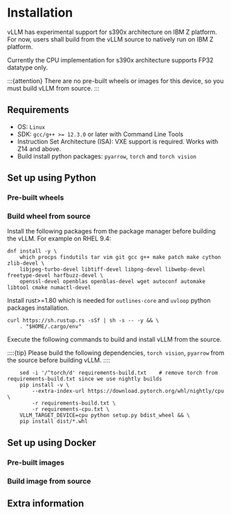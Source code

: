 # Installation

vLLM has experimental support for s390x architecture on IBM Z platform. For now, users shall build from the vLLM source to natively run on IBM Z platform.

Currently the CPU implementation for s390x architecture supports FP32 datatype only.

:::{attention}
There are no pre-built wheels or images for this device, so you must build vLLM from source.
:::

## Requirements

- OS: `Linux`
- SDK: `gcc/g++ >= 12.3.0` or later with Command Line Tools
- Instruction Set Architecture (ISA): VXE support is required. Works with Z14 and above.
- Build install python packages: `pyarrow`, `torch` and `torch vision`

## Set up using Python

### Pre-built wheels

### Build wheel from source

Install the following packages from the package manager before building the vLLM. For example on RHEL 9.4:

```console
dnf install -y \
    which procps findutils tar vim git gcc g++ make patch make cython zlib-devel \
    libjpeg-turbo-devel libtiff-devel libpng-devel libwebp-devel freetype-devel harfbuzz-devel \
    openssl-devel openblas openblas-devel wget autoconf automake libtool cmake numactl-devel
```

Install rust>=1.80 which is needed for `outlines-core` and `uvloop` python packages installation.

```console
curl https://sh.rustup.rs -sSf | sh -s -- -y && \
    . "$HOME/.cargo/env"
```

Execute the following commands to build and install vLLM from the source.

::::{tip}
Please build the following dependencies, `torch vision`, `pyarrow` from the source before building vLLM.
::::

```console
    sed -i '/^torch/d' requirements-build.txt    # remove torch from requirements-build.txt since we use nightly builds
    pip install -v \
        --extra-index-url https://download.pytorch.org/whl/nightly/cpu \
        -r requirements-build.txt \
        -r requirements-cpu.txt \
    VLLM_TARGET_DEVICE=cpu python setup.py bdist_wheel && \
    pip install dist/*.whl
```

## Set up using Docker

### Pre-built images

### Build image from source

## Extra information
